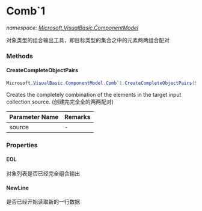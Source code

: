 ﻿# Comb`1
_namespace: [Microsoft.VisualBasic.ComponentModel](./index.md)_

对象类型的组合输出工具，即目标类型的集合之中的元素两两组合配对



### Methods

#### CreateCompleteObjectPairs
```csharp
Microsoft.VisualBasic.ComponentModel.Comb`1.CreateCompleteObjectPairs(System.Collections.Generic.IEnumerable{`0})
```
Creates the completely combination of the elements in the target input collection source.
 (创建完完全全的两两配对)

|Parameter Name|Remarks|
|--------------|-------|
|source|-|



### Properties

#### EOL
对象列表是否已经完全组合输出
#### NewLine
是否已经开始读取新的一行数据
